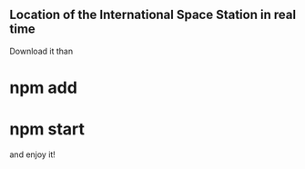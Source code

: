 ## Location of the International Space Station in real time

Download it than

# npm add
# npm start

and enjoy it!
